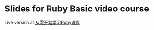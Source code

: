 # Slides for Ruby Basic video course

Live version at [从零开始学习Ruby课程](http://rubybasic.herokuapp.com)
